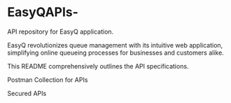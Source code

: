 # EasyQAPIs-
API repository for EasyQ application.

EasyQ revolutionizes queue management with its intuitive web application, simplifying online queueing processes for businesses and customers alike.

This README comprehensively outlines the API specifications.

Postman Collection for APIs

Secured APIs
